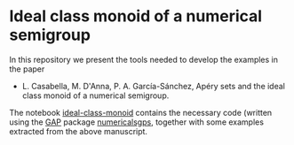 # Ideal class monoid of a numerical semigroup
In this repository we present the tools needed to develop the examples in the paper 
  - L. Casabella, M. D'Anna, P. A. García-Sánchez, Apéry sets and the ideal class monoid of a numerical semigroup.

The notebook [ideal-class-monoid](https://github.com/numerical-semigroups/ideal-class-monoid/blob/main/class%20monoid.ipynb) contains the necessary code (written using the [GAP](https://www.gap-system.org/) package [numericalsgps](https://gap-packages.github.io/numericalsgps/), together with some examples extracted from the above manuscript.
